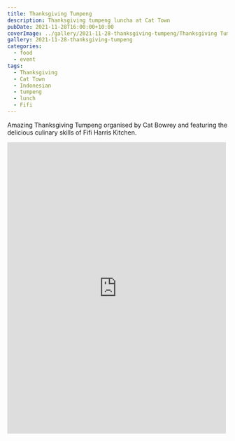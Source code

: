 ```yaml
---
title: Thanksgiving Tumpeng
description: Thanksgiving tumpeng luncha at Cat Town
pubDate: 2021-11-28T16:00:00+10:00
coverImage: ../gallery/2021-11-28-thanksgiving-tumpeng/Thanksgiving Tumpeng (15).jpeg
gallery: 2021-11-28-thanksgiving-tumpeng
categories:
  - food
  - event
tags:
  - Thanksgiving
  - Cat Town
  - Indonesian
  - tumpeng
  - lunch
  - Fifi
---
```


Amazing Thanksgiving Tumpeng organised by Cat Bowrey and featuring the delicious culinary skills of Fifi Harris Kitchen.

<iframe src="https://www.facebook.com/plugins/post.php?href=https%3A%2F%2Fwww.facebook.com%2Fchris1.tham%2Fposts%2Fpfbid0uDmCc2sCQWNvLAidMW5RjUzU2RApd794vQrgmunyxwov9PBcSQiXCcUG9iXczBRil&show_text=true&width=500" width="500" height="665" style="border:none;overflow:hidden" scrolling="no" frameborder="0" allowfullscreen="true" allow="autoplay; clipboard-write; encrypted-media; picture-in-picture; web-share"></iframe>
